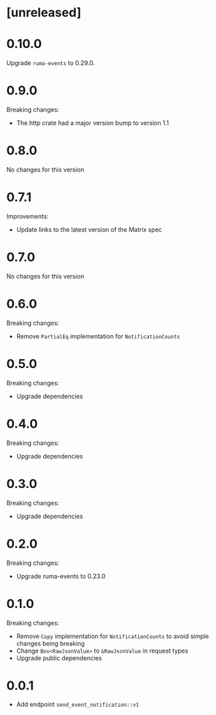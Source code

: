 # [unreleased]

# 0.10.0

Upgrade `ruma-events` to 0.29.0.

# 0.9.0

Breaking changes:

- The http crate had a major version bump to version 1.1

# 0.8.0

No changes for this version

# 0.7.1

Improvements:

* Update links to the latest version of the Matrix spec

# 0.7.0

No changes for this version

# 0.6.0

Breaking changes:

* Remove `PartialEq` implementation for `NotificationCounts`

# 0.5.0

Breaking changes:

* Upgrade dependencies

# 0.4.0

Breaking changes:

* Upgrade dependencies

# 0.3.0

Breaking changes:

* Upgrade dependencies

# 0.2.0

Breaking changes:

* Upgrade ruma-events to 0.23.0

# 0.1.0

Breaking changes:

* Remove `Copy` implementation for `NotificationCounts` to avoid simple changes
  being breaking
* Change `Box<RawJsonValue>` to `&RawJsonValue` in request types
* Upgrade public dependencies

# 0.0.1

* Add endpoint `send_event_notification::v1`
